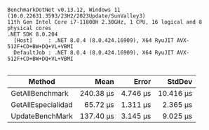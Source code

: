 ```

BenchmarkDotNet v0.13.12, Windows 11 (10.0.22631.3593/23H2/2023Update/SunValley3)
11th Gen Intel Core i7-11800H 2.30GHz, 1 CPU, 16 logical and 8 physical cores
.NET SDK 8.0.204
  [Host]     : .NET 8.0.4 (8.0.424.16909), X64 RyuJIT AVX-512F+CD+BW+DQ+VL+VBMI
  DefaultJob : .NET 8.0.4 (8.0.424.16909), X64 RyuJIT AVX-512F+CD+BW+DQ+VL+VBMI


```
| Method             | Mean      | Error    | StdDev    |
|------------------- |----------:|---------:|----------:|
| GetAllBenchmark    | 240.38 μs | 4.746 μs | 10.416 μs |
| GetAllEspecialidad |  65.72 μs | 1.311 μs |  2.365 μs |
| UpdateBenchMark    | 137.40 μs | 3.145 μs |  9.025 μs |
